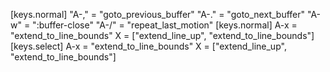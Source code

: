 [keys.normal] "A-," = "goto_previous_buffer" "A-." = "goto_next_buffer" "A-w" = ":buffer-close" "A-/" = "repeat_last_motion"
[keys.normal] A-x = "extend_to_line_bounds" X = ["extend_line_up", "extend_to_line_bounds"] [keys.select] A-x = "extend_to_line_bounds" X = ["extend_line_up", "extend_to_line_bounds"]